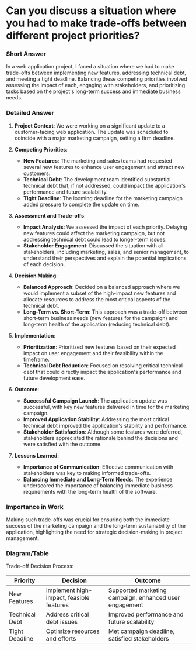 # Can you discuss a situation where you had to make trade-offs between different project priorities?

### Short Answer
In a web application project, I faced a situation where we had to make trade-offs between implementing new features, addressing technical debt, and meeting a tight deadline. Balancing these competing priorities involved assessing the impact of each, engaging with stakeholders, and prioritizing tasks based on the project's long-term success and immediate business needs.

### Detailed Answer
1. **Project Context**: We were working on a significant update to a customer-facing web application. The update was scheduled to coincide with a major marketing campaign, setting a firm deadline.

2. **Competing Priorities**:
    - **New Features**: The marketing and sales teams had requested several new features to enhance user engagement and attract new customers.
    - **Technical Debt**: The development team identified substantial technical debt that, if not addressed, could impact the application's performance and future scalability.
    - **Tight Deadline**: The looming deadline for the marketing campaign added pressure to complete the update on time.

3. **Assessment and Trade-offs**:
    - **Impact Analysis**: We assessed the impact of each priority. Delaying new features could affect the marketing campaign, but not addressing technical debt could lead to longer-term issues.
    - **Stakeholder Engagement**: Discussed the situation with all stakeholders, including marketing, sales, and senior management, to understand their perspectives and explain the potential implications of each decision.

4. **Decision Making**:
    - **Balanced Approach**: Decided on a balanced approach where we would implement a subset of the high-impact new features and allocate resources to address the most critical aspects of the technical debt.
    - **Long-Term vs. Short-Term**: This approach was a trade-off between short-term business needs (new features for the campaign) and long-term health of the application (reducing technical debt).

5. **Implementation**:
    - **Prioritization**: Prioritized new features based on their expected impact on user engagement and their feasibility within the timeframe.
    - **Technical Debt Reduction**: Focused on resolving critical technical debt that could directly impact the application's performance and future development ease.

6. **Outcome**:
    - **Successful Campaign Launch**: The application update was successful, with key new features delivered in time for the marketing campaign.
    - **Improved Application Stability**: Addressing the most critical technical debt improved the application's stability and performance.
    - **Stakeholder Satisfaction**: Although some features were deferred, stakeholders appreciated the rationale behind the decisions and were satisfied with the outcome.

7. **Lessons Learned**:
    - **Importance of Communication**: Effective communication with stakeholders was key to making informed trade-offs.
    - **Balancing Immediate and Long-Term Needs**: The experience underscored the importance of balancing immediate business requirements with the long-term health of the software.

### Importance in Work
Making such trade-offs was crucial for ensuring both the immediate success of the marketing campaign and the long-term sustainability of the application, highlighting the need for strategic decision-making in project management.

### Diagram/Table
Trade-off Decision Process:

| Priority                | Decision                                      | Outcome                                   |
|-------------------------|-----------------------------------------------|-------------------------------------------|
| New Features            | Implement high-impact, feasible features      | Supported marketing campaign, enhanced user engagement |
| Technical Debt          | Address critical debt issues                  | Improved performance and future scalability |
| Tight Deadline          | Optimize resources and efforts                | Met campaign deadline, satisfied stakeholders |